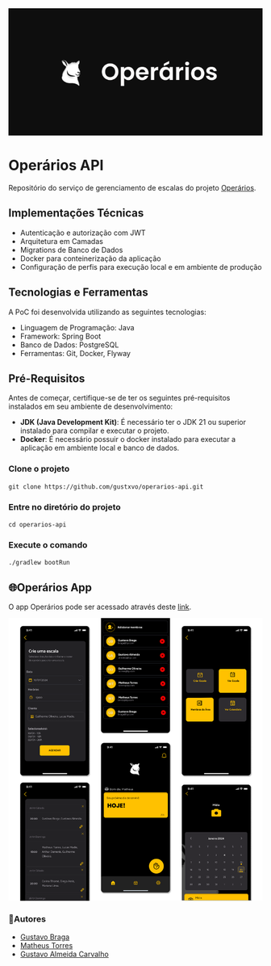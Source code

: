 <div align="center">
  <img src="./assets/operarios.png" alt="Banner Operários"/>
</div>

# Operários API

Repositório do serviço de gerenciamento de escalas do projeto [Operários](https://github.com/gustavobraga1001/operarios-react).

## Implementações Técnicas

- Autenticação e autorização com JWT
- Arquitetura em Camadas
- Migrations de Banco de Dados
- Docker para conteinerização da aplicação
- Configuração de perfis para execução local e em ambiente de produção

## Tecnologias e Ferramentas

A PoC foi desenvolvida utilizando as seguintes tecnologias:

- Linguagem de Programação: Java
- Framework: Spring Boot
- Banco de Dados: PostgreSQL
- Ferramentas: Git, Docker, Flyway

## Pré-Requisitos

Antes de começar, certifique-se de ter os seguintes pré-requisitos instalados em seu ambiente de desenvolvimento:

- **JDK (Java Development Kit)**: É necessário ter o JDK 21 ou superior instalado para compilar e executar o projeto.
- **Docker**: É necessário possuir o docker instalado para executar a aplicação em ambiente local e banco de dados.

### Clone o projeto

```shell
git clone https://github.com/gustxvo/operarios-api.git
```

### Entre no diretório do projeto

```shell
cd operarios-api
```

### Execute o comando

```shell
./gradlew bootRun
```

## 🌐Operários App

O app Operários pode ser acessado através deste [link](https://operarios-react.vercel.app/).

![Screenshots](./assets/prototypes.png)

### 🫴Autores

- [Gustavo Braga](https://www.github.com/gustxvo)
- [Matheus Torres](https://www.github.com/gustavobraga1001)
- [Gustavo Almeida Carvalho](https://www.github.com/gustxvo)